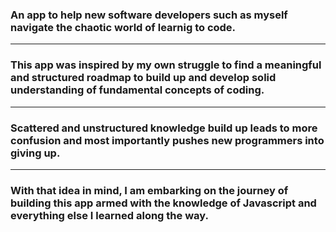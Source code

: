 ### An app to help new software developers such as myself navigate the chaotic world of learnig to code.
---
### This app was inspired by my own struggle to find a meaningful and structured roadmap to build up and develop solid understanding of fundamental concepts of coding.
---
### Scattered and unstructured knowledge build up leads to more confusion and most importantly pushes new programmers into giving up. 
---
### With that idea in mind, I am embarking on the journey of building this app armed with the knowledge of Javascript and everything else I learned along the way. 
